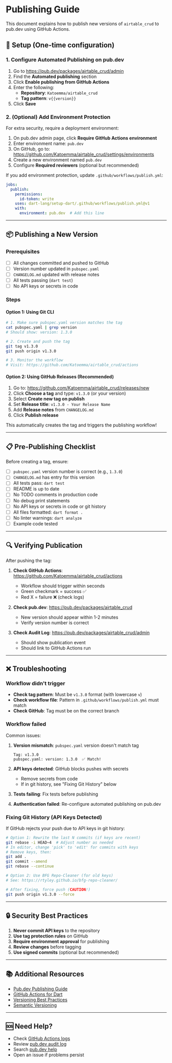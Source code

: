 # Publishing Guide

This document explains how to publish new versions of `airtable_crud` to pub.dev using GitHub Actions.

## 🔧 Setup (One-time configuration)

### 1. Configure Automated Publishing on pub.dev

1. Go to https://pub.dev/packages/airtable_crud/admin
2. Find the **Automated publishing** section
3. Click **Enable publishing from GitHub Actions**
4. Enter the following:
   - **Repository**: `Katoemma/airtable_crud`
   - **Tag pattern**: `v{{version}}`
5. Click **Save**

### 2. (Optional) Add Environment Protection

For extra security, require a deployment environment:

1. On pub.dev admin page, click **Require GitHub Actions environment**
2. Enter environment name: `pub.dev`
3. On GitHub, go to: https://github.com/Katoemma/airtable_crud/settings/environments
4. Create a new environment named `pub.dev`
5. Configure **Required reviewers** (optional but recommended)

If you add environment protection, update `.github/workflows/publish.yml`:

```yaml
jobs:
  publish:
    permissions:
      id-token: write
    uses: dart-lang/setup-dart/.github/workflows/publish.yml@v1
    with:
      environment: pub.dev  # Add this line
```

---

## 📦 Publishing a New Version

### Prerequisites

- [ ] All changes committed and pushed to GitHub
- [ ] Version number updated in `pubspec.yaml`
- [ ] `CHANGELOG.md` updated with release notes
- [ ] All tests passing (`dart test`)
- [ ] No API keys or secrets in code

### Steps

#### Option 1: Using Git CLI

```bash
# 1. Make sure pubspec.yaml version matches the tag
cat pubspec.yaml | grep version
# Should show: version: 1.3.0

# 2. Create and push the tag
git tag v1.3.0
git push origin v1.3.0

# 3. Monitor the workflow
# Visit: https://github.com/Katoemma/airtable_crud/actions
```

#### Option 2: Using GitHub Releases (Recommended)

1. Go to: https://github.com/Katoemma/airtable_crud/releases/new
2. Click **Choose a tag** and type: `v1.3.0` (or your version)
3. Select **Create new tag on publish**
4. Set **Release title**: `v1.3.0 - Your Release Name`
5. Add **Release notes** from `CHANGELOG.md`
6. Click **Publish release**

This automatically creates the tag and triggers the publishing workflow!

---

## 📋 Pre-Publishing Checklist

Before creating a tag, ensure:

- [ ] `pubspec.yaml` version number is correct (e.g., `1.3.0`)
- [ ] `CHANGELOG.md` has entry for this version
- [ ] All tests pass: `dart test`
- [ ] README is up to date
- [ ] No TODO comments in production code
- [ ] No debug print statements
- [ ] No API keys or secrets in code or git history
- [ ] All files formatted: `dart format .`
- [ ] No linter warnings: `dart analyze`
- [ ] Example code tested

---

## 🔍 Verifying Publication

After pushing the tag:

1. **Check GitHub Actions**: https://github.com/Katoemma/airtable_crud/actions
   - Workflow should trigger within seconds
   - Green checkmark = success ✅
   - Red X = failure ❌ (check logs)

2. **Check pub.dev**: https://pub.dev/packages/airtable_crud
   - New version should appear within 1-2 minutes
   - Verify version number is correct

3. **Check Audit Log**: https://pub.dev/packages/airtable_crud/admin
   - Should show publication event
   - Should link to GitHub Actions run

---

## ❌ Troubleshooting

### Workflow didn't trigger
- **Check tag pattern**: Must be `v1.3.0` format (with lowercase `v`)
- **Check workflow file**: Pattern in `.github/workflows/publish.yml` must match
- **Check GitHub**: Tag must be on the correct branch

### Workflow failed
Common issues:

1. **Version mismatch**: `pubspec.yaml` version doesn't match tag
   ```
   Tag: v1.3.0
   pubspec.yaml: version: 1.3.0  ✅ Match!
   ```

2. **API keys detected**: GitHub blocks pushes with secrets
   - Remove secrets from code
   - If in git history, see "Fixing Git History" below

3. **Tests failing**: Fix tests before publishing

4. **Authentication failed**: Re-configure automated publishing on pub.dev

### Fixing Git History (API Keys Detected)

If GitHub rejects your push due to API keys in git history:

```bash
# Option 1: Rewrite the last N commits (if keys are recent)
git rebase -i HEAD~4  # Adjust number as needed
# In editor, change 'pick' to 'edit' for commits with keys
# Remove keys, then:
git add .
git commit --amend
git rebase --continue

# Option 2: Use BFG Repo-Cleaner (for old keys)
# See: https://rtyley.github.io/bfg-repo-cleaner/

# After fixing, force push (CAUTION!)
git push origin v1.3.0 --force
```

---

## 🔒 Security Best Practices

1. **Never commit API keys** to the repository
2. **Use tag protection rules** on GitHub
3. **Require environment approval** for publishing
4. **Review changes** before tagging
5. **Use signed commits** (optional but recommended)

---

## 📚 Additional Resources

- [Pub.dev Publishing Guide](https://dart.dev/tools/pub/publishing)
- [GitHub Actions for Dart](https://github.com/dart-lang/setup-dart)
- [Versioning Best Practices](https://dart.dev/tools/pub/versioning)
- [Semantic Versioning](https://semver.org/)

---

## 🆘 Need Help?

- Check [GitHub Actions logs](https://github.com/Katoemma/airtable_crud/actions)
- Review [pub.dev audit log](https://pub.dev/packages/airtable_crud/admin)
- Search [pub.dev help](https://pub.dev/help)
- Open an issue if problems persist

